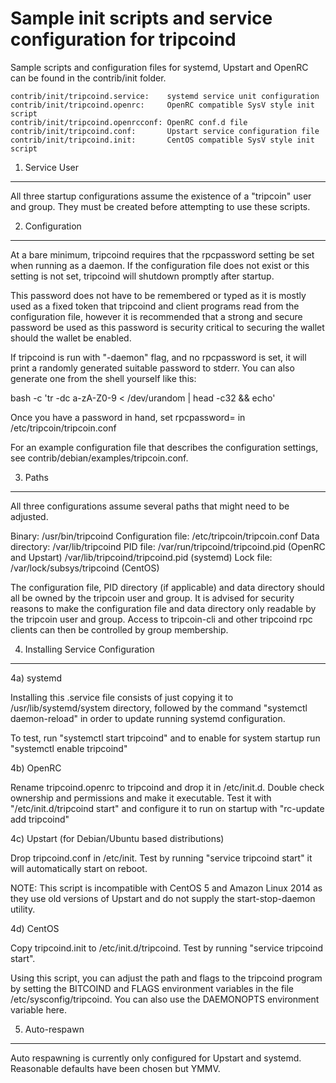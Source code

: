 Sample init scripts and service configuration for tripcoind
==========================================================

Sample scripts and configuration files for systemd, Upstart and OpenRC
can be found in the contrib/init folder.

    contrib/init/tripcoind.service:    systemd service unit configuration
    contrib/init/tripcoind.openrc:     OpenRC compatible SysV style init script
    contrib/init/tripcoind.openrcconf: OpenRC conf.d file
    contrib/init/tripcoind.conf:       Upstart service configuration file
    contrib/init/tripcoind.init:       CentOS compatible SysV style init script

1. Service User
---------------------------------

All three startup configurations assume the existence of a "tripcoin" user
and group.  They must be created before attempting to use these scripts.

2. Configuration
---------------------------------

At a bare minimum, tripcoind requires that the rpcpassword setting be set
when running as a daemon.  If the configuration file does not exist or this
setting is not set, tripcoind will shutdown promptly after startup.

This password does not have to be remembered or typed as it is mostly used
as a fixed token that tripcoind and client programs read from the configuration
file, however it is recommended that a strong and secure password be used
as this password is security critical to securing the wallet should the
wallet be enabled.

If tripcoind is run with "-daemon" flag, and no rpcpassword is set, it will
print a randomly generated suitable password to stderr.  You can also
generate one from the shell yourself like this:

bash -c 'tr -dc a-zA-Z0-9 < /dev/urandom | head -c32 && echo'

Once you have a password in hand, set rpcpassword= in /etc/tripcoin/tripcoin.conf

For an example configuration file that describes the configuration settings, 
see contrib/debian/examples/tripcoin.conf.

3. Paths
---------------------------------

All three configurations assume several paths that might need to be adjusted.

Binary:              /usr/bin/tripcoind
Configuration file:  /etc/tripcoin/tripcoin.conf
Data directory:      /var/lib/tripcoind
PID file:            /var/run/tripcoind/tripcoind.pid (OpenRC and Upstart)
                     /var/lib/tripcoind/tripcoind.pid (systemd)
Lock file:           /var/lock/subsys/tripcoind (CentOS)

The configuration file, PID directory (if applicable) and data directory
should all be owned by the tripcoin user and group.  It is advised for security
reasons to make the configuration file and data directory only readable by the
tripcoin user and group.  Access to tripcoin-cli and other tripcoind rpc clients
can then be controlled by group membership.

4. Installing Service Configuration
-----------------------------------

4a) systemd

Installing this .service file consists of just copying it to
/usr/lib/systemd/system directory, followed by the command
"systemctl daemon-reload" in order to update running systemd configuration.

To test, run "systemctl start tripcoind" and to enable for system startup run
"systemctl enable tripcoind"

4b) OpenRC

Rename tripcoind.openrc to tripcoind and drop it in /etc/init.d.  Double
check ownership and permissions and make it executable.  Test it with
"/etc/init.d/tripcoind start" and configure it to run on startup with
"rc-update add tripcoind"

4c) Upstart (for Debian/Ubuntu based distributions)

Drop tripcoind.conf in /etc/init.  Test by running "service tripcoind start"
it will automatically start on reboot.

NOTE: This script is incompatible with CentOS 5 and Amazon Linux 2014 as they
use old versions of Upstart and do not supply the start-stop-daemon utility.

4d) CentOS

Copy tripcoind.init to /etc/init.d/tripcoind. Test by running "service tripcoind start".

Using this script, you can adjust the path and flags to the tripcoind program by 
setting the BITCOIND and FLAGS environment variables in the file 
/etc/sysconfig/tripcoind. You can also use the DAEMONOPTS environment variable here.

5. Auto-respawn
-----------------------------------

Auto respawning is currently only configured for Upstart and systemd.
Reasonable defaults have been chosen but YMMV.


